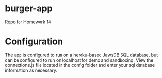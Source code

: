 # burger-app
Repo for Homework 14

# Configuration
The app is configured to run on a heroku-based JawsDB SQL database, but can be configured to run on localhost for demo and sandboxing.  View the connections.js file located in the config folder and enter your sql database information as necessary.
